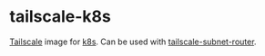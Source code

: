 # tailscale-k8s

[Tailscale](https://tailscale.com/) image for [k8s](https://kubernetes.io/). Can be used with [tailscale-subnet-router](https://github.com/tolkonepiu/helm-charts/tree/main/charts/tailscale-subnet-router).
